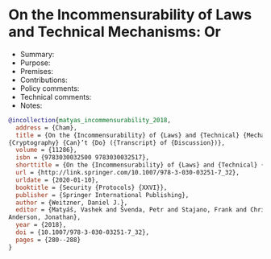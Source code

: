 # On the Incommensurability of Laws and Technical Mechanisms: Or

- Summary:
- Purpose:
- Premises:
- Contributions:
- Policy comments:
- Technical comments:
- Notes:

```bib
@incollection{matyas_incommensurability_2018,
  address = {Cham},
  title = {On the {Incommensurability} of {Laws} and {Technical} {Mechanisms}: {Or}, {What}
{Cryptography} {Can}’t {Do} ({Transcript} of {Discussion})},
  volume = {11286},
  isbn = {9783030032500 9783030032517},
  shorttitle = {On the {Incommensurability} of {Laws} and {Technical} {Mechanisms}},
  url = {http://link.springer.com/10.1007/978-3-030-03251-7_32},
  urldate = {2020-01-10},
  booktitle = {Security {Protocols} {XXVI}},
  publisher = {Springer International Publishing},
  author = {Weitzner, Daniel J.},
  editor = {Matyáš, Vashek and Švenda, Petr and Stajano, Frank and Christianson, Bruce and
Anderson, Jonathan},
  year = {2018},
  doi = {10.1007/978-3-030-03251-7_32},
  pages = {280--288}
}
```
